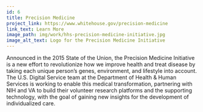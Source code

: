 ```yaml
---
id: 6
title: Precision Medicine
project_link: https://www.whitehouse.gov/precision-medicine 
link_text: Learn More
image_path: img/work/hhs-precision-medicine-initiative.jpg
image_alt_text: Logo for the Precision Medicine Initiative
---
```


Announced in the 2015 State of the Union, the Precision Medicine Initiative is a new effort to revolutionize how we improve health and treat disease by taking each unique person&#8217;s genes, environment, and lifestyle into account. The U.S. Digital Service team at the Department of Health &amp; Human Services is working to enable this medical transformation, partnering with NIH and VA to build their volunteer research platforms and the supporting technology, with the goal of gaining new insights for the development of individualized care.